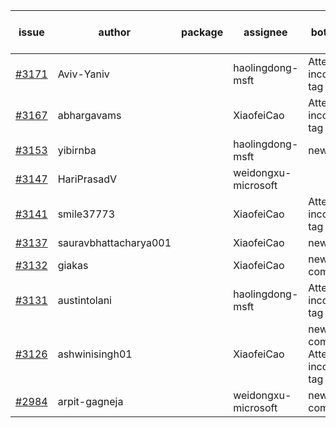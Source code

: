| issue | author | package | assignee | bot advice | created date of issue | target release date | date from target |
| ------ | ------ | ------ | ------ | ------ | ------ | ------ | :-----: |
| [#3171](https://github.com/Azure/sdk-release-request/issues/3171) | Aviv-Yaniv |  | haolingdong-msft | Attention to inconsistent tag | 09-14 | 09-19 |  |
| [#3167](https://github.com/Azure/sdk-release-request/issues/3167) | abhargavams |  | XiaofeiCao | Attention to inconsistent tag | 09-14 | 09-20 |  |
| [#3153](https://github.com/Azure/sdk-release-request/issues/3153) | yibirnba |  | haolingdong-msft | new issue. | 09-11 | 09-26 |  |
| [#3147](https://github.com/Azure/sdk-release-request/issues/3147) | HariPrasadV |  | weidongxu-microsoft |  | 09-07 | 10-11 |  |
| [#3141](https://github.com/Azure/sdk-release-request/issues/3141) | smile37773 |  | XiaofeiCao | Attention to inconsistent tag | 09-05 | 09-19 |  |
| [#3137](https://github.com/Azure/sdk-release-request/issues/3137) | sauravbhattacharya001 |  | XiaofeiCao | new issue. | 09-02 | 10-17 |  |
| [#3132](https://github.com/Azure/sdk-release-request/issues/3132) | giakas |  | XiaofeiCao | new comment. | 09-01 | 09-06 |  |
| [#3131](https://github.com/Azure/sdk-release-request/issues/3131) | austintolani |  | haolingdong-msft | Attention to inconsistent tag | 08-30 | 09-01 |  |
| [#3126](https://github.com/Azure/sdk-release-request/issues/3126) | ashwinisingh01 |  | XiaofeiCao | new comment. Attention to inconsistent tag | 08-29 | 09-02 |  |
| [#2984](https://github.com/Azure/sdk-release-request/issues/2984) | arpit-gagneja |  | weidongxu-microsoft | new comment. | 07-05 | 09-30 |  |
